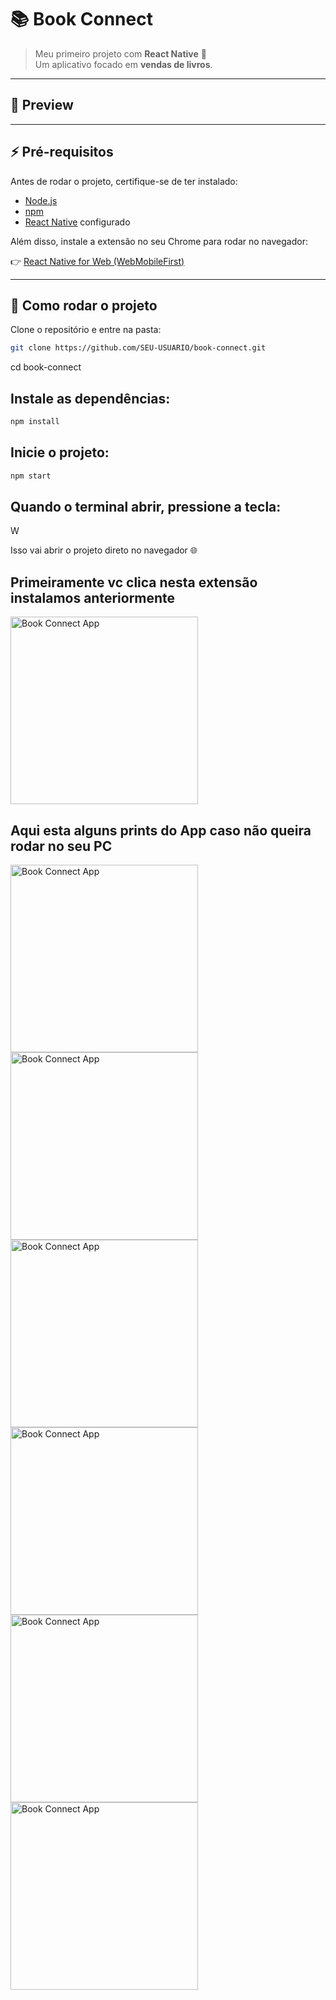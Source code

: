 # 📚 Book Connect

> Meu primeiro projeto com **React Native** 🚀  
> Um aplicativo focado em **vendas de livros**.  

---

## 📸 Preview



---

## ⚡️ Pré-requisitos

Antes de rodar o projeto, certifique-se de ter instalado:

- [Node.js](https://nodejs.org/)  
- [npm](https://www.npmjs.com/)  
- [React Native](https://reactnative.dev/) configurado  

Além disso, instale a extensão no seu Chrome para rodar no navegador:

👉 [React Native for Web (WebMobileFirst)](https://www.webmobilefirst.com/en/)

---

## 🚀 Como rodar o projeto

Clone o repositório e entre na pasta:

```bash
git clone https://github.com/SEU-USUARIO/book-connect.git

```
cd book-connect


## Instale as dependências:

```bash
npm install
```

## Inicie o projeto:

```bash
npm start
```

## Quando o terminal abrir, pressione a tecla:

W


Isso vai abrir o projeto direto no navegador 🌐

## Primeiramente vc clica nesta extensão instalamos anteriormente

<img src="./prints/1.png" alt="Book Connect App" width="300" />

## Aqui esta alguns prints do App caso não queira rodar no seu PC

<img src="./prints/2.png" alt="Book Connect App" width="300" />
<img src="./prints/3.png" alt="Book Connect App" width="300" />
<img src="./prints/4.png" alt="Book Connect App" width="300" />
<img src="./prints/5.png" alt="Book Connect App" width="300" />
<img src="./prints/6.png" alt="Book Connect App" width="300" />
<img src="./prints/7.png" alt="Book Connect App" width="300" />